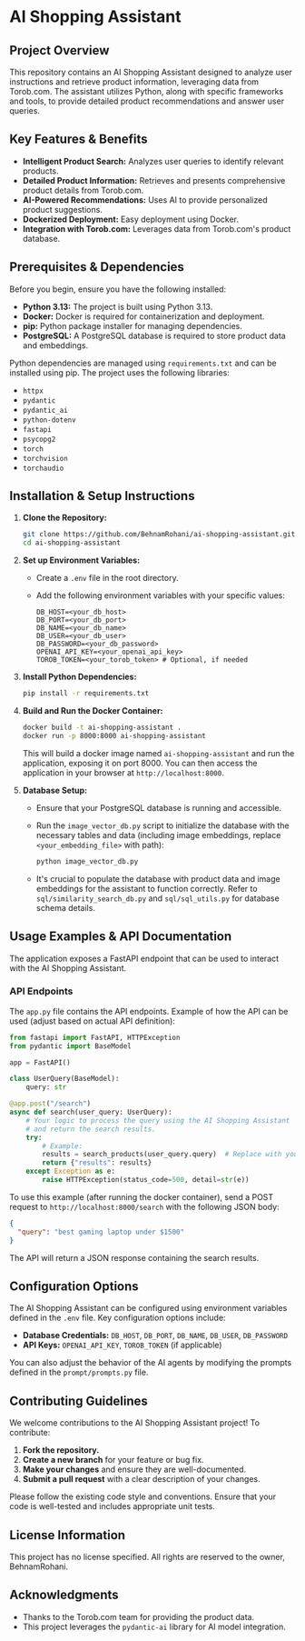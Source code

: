 # AI Shopping Assistant

## Project Overview

This repository contains an AI Shopping Assistant designed to analyze user instructions and retrieve product information, leveraging data from Torob.com.  The assistant utilizes Python, along with specific frameworks and tools, to provide detailed product recommendations and answer user queries.

## Key Features & Benefits

- **Intelligent Product Search:** Analyzes user queries to identify relevant products.
- **Detailed Product Information:** Retrieves and presents comprehensive product details from Torob.com.
- **AI-Powered Recommendations:** Uses AI to provide personalized product suggestions.
- **Dockerized Deployment:** Easy deployment using Docker.
- **Integration with Torob.com:** Leverages data from Torob.com's product database.

## Prerequisites & Dependencies

Before you begin, ensure you have the following installed:

- **Python 3.13:**  The project is built using Python 3.13.
- **Docker:** Docker is required for containerization and deployment.
- **pip:**  Python package installer for managing dependencies.
- **PostgreSQL:** A PostgreSQL database is required to store product data and embeddings.

Python dependencies are managed using `requirements.txt` and can be installed using pip. The project uses the following libraries:

- `httpx`
- `pydantic`
- `pydantic_ai`
- `python-dotenv`
- `fastapi`
- `psycopg2`
- `torch`
- `torchvision`
- `torchaudio`

## Installation & Setup Instructions

1. **Clone the Repository:**

   ```bash
   git clone https://github.com/BehnamRohani/ai-shopping-assistant.git
   cd ai-shopping-assistant
   ```

2. **Set up Environment Variables:**

   - Create a `.env` file in the root directory.
   - Add the following environment variables with your specific values:

     ```
     DB_HOST=<your_db_host>
     DB_PORT=<your_db_port>
     DB_NAME=<your_db_name>
     DB_USER=<your_db_user>
     DB_PASSWORD=<your_db_password>
     OPENAI_API_KEY=<your_openai_api_key>
     TOROB_TOKEN=<your_torob_token> # Optional, if needed
     ```

3. **Install Python Dependencies:**

   ```bash
   pip install -r requirements.txt
   ```

4. **Build and Run the Docker Container:**

   ```bash
   docker build -t ai-shopping-assistant .
   docker run -p 8000:8000 ai-shopping-assistant
   ```
   This will build a docker image named `ai-shopping-assistant` and run the application, exposing it on port 8000.  You can then access the application in your browser at `http://localhost:8000`.

5. **Database Setup:**

   - Ensure that your PostgreSQL database is running and accessible.
   - Run the `image_vector_db.py` script to initialize the database with the necessary tables and data (including image embeddings, replace `<your_embedding_file>` with path):

     ```bash
     python image_vector_db.py
     ```
   - It's crucial to populate the database with product data and image embeddings for the assistant to function correctly.  Refer to `sql/similarity_search_db.py` and `sql/sql_utils.py` for database schema details.

## Usage Examples & API Documentation

The application exposes a FastAPI endpoint that can be used to interact with the AI Shopping Assistant.

### API Endpoints

The `app.py` file contains the API endpoints. Example of how the API can be used (adjust based on actual API definition):

```python
from fastapi import FastAPI, HTTPException
from pydantic import BaseModel

app = FastAPI()

class UserQuery(BaseModel):
    query: str

@app.post("/search")
async def search(user_query: UserQuery):
    # Your logic to process the query using the AI Shopping Assistant
    # and return the search results.
    try:
        # Example:
        results = search_products(user_query.query)  # Replace with your function
        return {"results": results}
    except Exception as e:
        raise HTTPException(status_code=500, detail=str(e))

```

To use this example (after running the docker container), send a POST request to `http://localhost:8000/search` with the following JSON body:

```json
{
  "query": "best gaming laptop under $1500"
}
```

The API will return a JSON response containing the search results.

## Configuration Options

The AI Shopping Assistant can be configured using environment variables defined in the `.env` file.  Key configuration options include:

- **Database Credentials:**  `DB_HOST`, `DB_PORT`, `DB_NAME`, `DB_USER`, `DB_PASSWORD`
- **API Keys:** `OPENAI_API_KEY`, `TOROB_TOKEN` (if applicable)

You can also adjust the behavior of the AI agents by modifying the prompts defined in the `prompt/prompts.py` file.

## Contributing Guidelines

We welcome contributions to the AI Shopping Assistant project! To contribute:

1. **Fork the repository.**
2. **Create a new branch** for your feature or bug fix.
3. **Make your changes** and ensure they are well-documented.
4. **Submit a pull request** with a clear description of your changes.

Please follow the existing code style and conventions.  Ensure that your code is well-tested and includes appropriate unit tests.

## License Information

This project has no license specified. All rights are reserved to the owner, BehnamRohani.

## Acknowledgments

- Thanks to the Torob.com team for providing the product data.
- This project leverages the `pydantic-ai` library for AI model integration.
